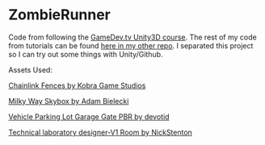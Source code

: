 # ZombieRunner
 
Code from following the [GameDev.tv Unity3D course](https://www.udemy.com/course/unitycourse2). The rest of my code from tutorials can be found [here in my other repo](https://github.com/JemWritesCode/Unity3DTutorial). I separated this project so I can try out some things with Unity/Github.

Assets Used:

[Chainlink Fences by Kobra Game Studios](https://assetstore.unity.com/packages/3d/chainlink-fences-73107)

[Milky Way Skybox by Adam Bielecki](https://assetstore.unity.com/packages/2d/textures-materials/milky-way-skybox-94001#content)

[Vehicle Parking Lot Garage Gate PBR by devotid](https://assetstore.unity.com/packages/3d/environments/roadways/vehicle-parking-lot-garage-gate-pbr-111423)

[Technical laboratory designer-V1 Room by NickStenton](https://assetstore.unity.com/packages/3d/technical-laboratory-designer-v1-room-93699)
